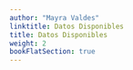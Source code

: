 ```yaml
---
author: "Mayra Valdes"
linktitle: Datos Disponibles
title: Datos Disponibles
weight: 2
bookFlatSection: true
---
```

